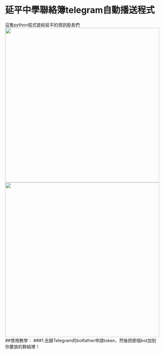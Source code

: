 # 延平中學聯絡簿telegram自動播送程式
這隻python程式是給延平的資訊股長們
<br>
<img src="https://github.com/chenliTW/yphshomeworkbot/raw/master/pic/run.png" height="500">
<br>
<img src="https://github.com/chenliTW/yphshomeworkbot/raw/master/pic/setup.png" width="500">
<br>
##使用教學：
###1.去跟Telegram的botfather申請token，然後把那個bot加到你要放的群組裡！

